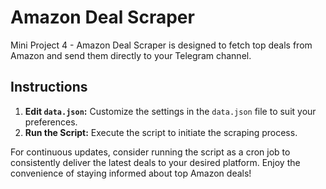 # Amazon Deal Scraper

Mini Project 4 - Amazon Deal Scraper is designed to fetch top deals from Amazon and send them directly to your Telegram channel.

## Instructions

1. **Edit `data.json`:** Customize the settings in the `data.json` file to suit your preferences.
2. **Run the Script:** Execute the script to initiate the scraping process.

For continuous updates, consider running the script as a cron job to consistently deliver the latest deals to your desired platform. Enjoy the convenience of staying informed about top Amazon deals!

